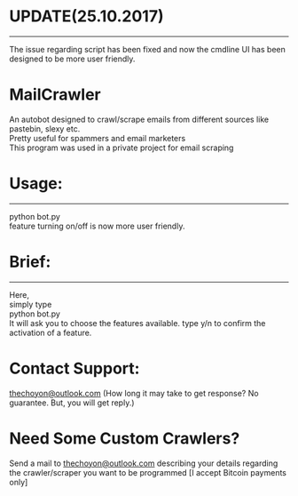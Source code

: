 # UPDATE(25.10.2017)
---------
The issue regarding script has been fixed and now the cmdline UI has been designed to be more user friendly.
# MailCrawler
An autobot designed to crawl/scrape emails from different sources like pastebin, slexy etc.<br>
Pretty useful for spammers and email marketers<br>
This program was used in a private project for email scraping<br>
# Usage:
--------
python bot.py<br>
feature turning on/off is now more user friendly.<br>
# Brief:
--------
Here,<br>
simply type<br>
python bot.py<br>
It will ask you to choose the features available. type y/n to confirm the activation of a feature.<br>
# Contact Support:
thechoyon@outlook.com (How long it may take to get response? No guarantee. But, you will get reply.)
# Need Some Custom Crawlers?
Send a mail to thechoyon@outlook.com describing your details regarding the crawler/scraper you want to be programmed [I accept Bitcoin payments only]
